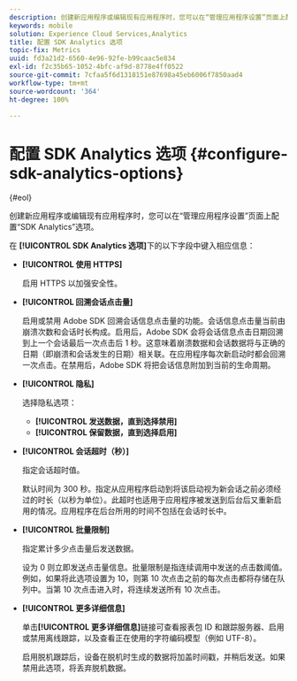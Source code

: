 ```yaml
---
description: 创建新应用程序或编辑现有应用程序时，您可以在“管理应用程序设置”页面上配置“SDK Analytics”选项。
keywords: mobile
solution: Experience Cloud Services,Analytics
title: 配置 SDK Analytics 选项
topic-fix: Metrics
uuid: fd3a21d2-6560-4e96-92fe-b99caac5e834
exl-id: f2c35b65-1052-4bfc-af9d-8778e4ff0522
source-git-commit: 7cfaa5f6d1318151e87698a45eb6006f7850aad4
workflow-type: tm+mt
source-wordcount: '364'
ht-degree: 100%

---
```


# 配置 SDK Analytics 选项 {#configure-sdk-analytics-options}

{#eol}

创建新应用程序或编辑现有应用程序时，您可以在“管理应用程序设置”页面上配置“SDK Analytics”选项。

在 **[!UICONTROL SDK Analytics 选项]**&#x200B;下的以下字段中键入相应信息：

* **[!UICONTROL 使用 HTTPS]**

   启用 HTTPS 以加强安全性。

* **[!UICONTROL 回溯会话点击量]**

   启用或禁用 Adobe SDK 回溯会话信息点击量的功能。会话信息点击量当前由崩溃次数和会话时长构成。启用后，Adobe SDK 会将会话信息点击日期回溯到上一个会话最后一次点击后 1 秒。这意味着崩溃数据和会话数据将与正确的日期（即崩溃和会话发生的日期）相关联。在应用程序每次新启动时都会回溯一次点击。在禁用后，Adobe SDK 将把会话信息附加到当前的生命周期。

* **[!UICONTROL 隐私]**

   选择隐私选项：

   * **[!UICONTROL 发送数据，直到选择禁用]**
   * **[!UICONTROL 保留数据，直到选择启用]**

* **[!UICONTROL 会话超时（秒）]**

   指定会话超时值。

   默认时间为 300 秒。指定从应用程序启动到将该启动视为新会话之前必须经过的时长（以秒为单位）。此超时也适用于应用程序被发送到后台后又重新启用的情况。应用程序在后台所用的时间不包括在会话时长中。

* **[!UICONTROL 批量限制]**

   指定累计多少点击量后发送数据。

   设为 0 则立即发送点击量信息。批量限制是指连续调用中发送的点击数阈值。例如，如果将此选项设置为 10，则第 10 次点击之前的每次点击都将存储在队列中。当第 10 次点击进入时，将连续发送所有 10 次点击。

* **[!UICONTROL 更多详细信息]**

   单击&#x200B;**[!UICONTROL 更多详细信息]**&#x200B;链接可查看报表包 ID 和跟踪服务器、启用或禁用离线跟踪，以及查看正在使用的字符编码模型（例如 UTF-8）。

   启用脱机跟踪后，设备在脱机时生成的数据将加盖时间戳，并稍后发送。如果禁用此选项，将丢弃脱机数据。
